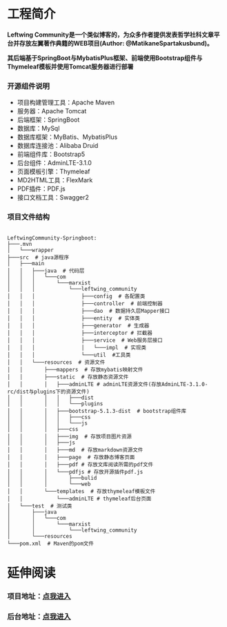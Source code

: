 # 工程简介

**Leftwing Community是一个类似博客的，为众多作者提供发表哲学社科文章平台并存放左翼著作典籍的WEB项目(Author: @MatikaneSpartakusbund)。**

**其后端基于SpringBoot与MybatisPlus框架、前端使用Bootstrap组件与Thymeleaf模板并使用Tomcat服务器进行部署**

### 开源组件说明

* 项目构建管理工具：Apache Maven
* 服务器：Apache Tomcat
* 后端框架：SpringBoot
* 数据库：MySql
* 数据库框架：MyBatis、MybatisPlus
* 数据库连接池：Alibaba Druid
* 前端组件库：Bootstrap5
* 后台组件：AdminLTE-3.1.0
* 页面模板引擎：Thymeleaf
* MD2HTML工具：FlexMark
* PDF插件：PDF.js
* 接口文档工具：Swagger2

### 项目文件结构

~~~

LeftwingCommunity-Springboot:
├───.mvn
│   └───wrapper
├───src  # java源程序
│   ├───main
│   │   ├───java  # 代码层
│   │   │   └───com
│   │   │       └───marxist
│   │   │           └───leftwing_community
│   │   │               ├───config  # 各配置类
│   │   │               ├───controller  # 前端控制器
│   │   │               ├───dao  # 数据持久层Mapper接口
│   │   │               ├───entity  # 实体类
│   │   │               ├───generator  # 生成器
│   │   │               ├───interceptor # 拦截器
│   │   │               ├───service  # Web服务层接口
│   │   │               │   └───impl  # 实现类
│   │   │               └───util  #工具类
│   │   └───resources  # 资源文件
│   │       ├───mappers  # 存放mybatis映射文件
│   │       ├───static  # 存放静态资源文件
│   │       │   ├───adminLTE # adminLTE资源文件(存放AdminLTE-3.1.0-rc/dist与plugins下的资源文件)
│   │       │   │   ├───dist
│   │       │   │   └───plugins
│   │       │   ├───bootstrap-5.1.3-dist  # bootstrap组件库
│   │       │   │   ├───css
│   │       │   │   └───js
│   │       │   ├───css
│   │       │   ├───img  # 存放项目图片资源
│   │       │   ├───js
│   │       │   ├───md  # 存放markdown资源文件
│   │       │   ├───page  # 存放静态博客页面
│   │       │   ├───pdf # 存放文库阅读所需的pdf文件
│   │       │   └───pdfjs # 存放开源插件pdf.js
│   │       │       ├───bulid
│   │       │       └───web
│   │       └───templates  # 存放thymeleaf模板文件
│   │           └───adminLTE # thymeleaf后台页面
│   └───test  # 测试类
│       ├───java
│       │   └───com
│       │       └───marxist
│       │           └───leftwing_community
│       └───resources
└───pom.xml  # Maven的pom文件

~~~

# 延伸阅读

### 项目地址：[点我进入](http://8.130.39.9:8080/home)
### 后台地址：[点我进入](http://8.130.39.9:8080/admin/starter?url=home)
